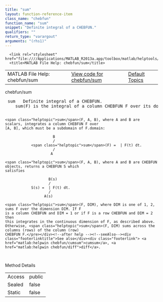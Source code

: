 ```yaml
---
title: "sum"
layout: function-reference-item
class_name: "chebfun"
function_name: "sum"
snippet: "Definite integral of a CHEBFUN."
qualifiers: ""
return_type: "varargout"
arguments: "(rhs1)"
---
```


<html>
   <head>
      <meta http-equiv="Content-Type" content="text/html; charset=utf-8">
   
      <link rel="stylesheet" href="file:////Applications/MATLAB_R2013a.app/toolbox/matlab/helptools/private/helpwin.css">
      <title>MATLAB File Help: chebfun/sum</title>
   </head>
   <body>
      <!--Single-page help-->
      <table border="0" cellspacing="0" width="100%">
         <tr class="subheader">
            <td class="headertitle">MATLAB File Help: chebfun/sum</td>
            <td class="subheader-left"><a href="matlab:edit chebfun/sum">View code for chebfun/sum</a></td>
            <td class="subheader-right"><a href="matlab:helpwin">Default Topics</a></td>
         </tr>
      </table>
      <div class="title">chebfun/sum</div>
      <div class="helptext"><pre><!--helptext --> <span class="helptopic">sum</span>   Definite integral of a CHEBFUN.
    <span class="helptopic">sum</span>(F) is the integral of a column CHEBFUN F over its domain of definition.
 
    <span class="helptopic">sum</span>(F, A, B), where A and B are scalars, integrates a column CHEBFUN F over
    [A, B], which must be a subdomain of F.domain:
 
                          B
                          /
                <span class="helptopic">sum</span>(F) =  | F(t) dt.
                          /
                         A
 
    <span class="helptopic">sum</span>(F, A, B), where A and B are CHEBFUN objects, returns a CHEBFUN S which
    satisfies
 
                        B(s)
                        /
                S(s) =  | F(t) dt.
                        /
                      A(s)
 
    <span class="helptopic">sum</span>(F, DIM), where DIM is one of 1, 2, sums F over the dimension DIM. If F
    is a column CHEBFUN and DIM = 1 or if F is a row CHEBFUN and DIM = 2 then
    this integrates in the continuous dimension of F, as described above.
    Otherwise, <span class="helptopic">sum</span>(F, DIM) sums across the columns (rows) of the column (row)
    CHEBFUN F.</pre></div><!--after help --><!--seeAlso--><div class="footerlinktitle">See also</div><div class="footerlink"> <a href="matlab:helpwin chebfun/cumsum">cumsum</a>, <a href="matlab:helpwin chebfun/diff">diff</a>.
</div>
      <!--Method-->
      <div class="sectiontitle">Method Details</div>
      <table class="class-details">
         <tr>
            <td class="class-detail-label">Access</td>
            <td>public</td>
         </tr>
         <tr>
            <td class="class-detail-label">Sealed</td>
            <td>false</td>
         </tr>
         <tr>
            <td class="class-detail-label">Static</td>
            <td>false</td>
         </tr>
      </table>
   </body>
</html>
